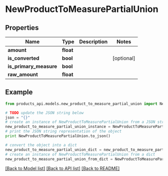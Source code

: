 # NewProductToMeasurePartialUnion


## Properties
Name | Type | Description | Notes
------------ | ------------- | ------------- | -------------
**amount** | **float** |  | 
**is_converted** | **bool** |  | [optional] 
**is_primary_measure** | **bool** |  | 
**raw_amount** | **float** |  | 

## Example

```python
from products_api.models.new_product_to_measure_partial_union import NewProductToMeasurePartialUnion

# TODO update the JSON string below
json = "{}"
# create an instance of NewProductToMeasurePartialUnion from a JSON string
new_product_to_measure_partial_union_instance = NewProductToMeasurePartialUnion.from_json(json)
# print the JSON string representation of the object
print NewProductToMeasurePartialUnion.to_json()

# convert the object into a dict
new_product_to_measure_partial_union_dict = new_product_to_measure_partial_union_instance.to_dict()
# create an instance of NewProductToMeasurePartialUnion from a dict
new_product_to_measure_partial_union_from_dict = NewProductToMeasurePartialUnion.from_dict(new_product_to_measure_partial_union_dict)
```
[[Back to Model list]](../README.md#documentation-for-models) [[Back to API list]](../README.md#documentation-for-api-endpoints) [[Back to README]](../README.md)



